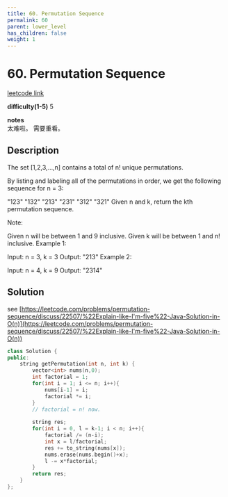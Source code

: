 ```yaml
---
title: 60. Permutation Sequence
permalink: 60
parent: lower_level
has_children: false
weight: 1
---
```

# 60. Permutation Sequence
[leetcode link](https://leetcode.com/problems/permutation-sequence/)

**difficulty(1-5)** 
5

**notes**   
太难啦。 需要重看。

## Description
The set [1,2,3,...,n] contains a total of n! unique permutations.

By listing and labeling all of the permutations in order, we get the following sequence for n = 3:

"123"
"132"
"213"
"231"
"312"
"321"
Given n and k, return the kth permutation sequence.

Note:

Given n will be between 1 and 9 inclusive.
Given k will be between 1 and n! inclusive.
Example 1:

Input: n = 3, k = 3
Output: "213"
Example 2:

Input: n = 4, k = 9
Output: "2314"

## Solution
see [https://leetcode.com/problems/permutation-sequence/discuss/22507/%22Explain-like-I'm-five%22-Java-Solution-in-O(n)](https://leetcode.com/problems/permutation-sequence/discuss/22507/%22Explain-like-I'm-five%22-Java-Solution-in-O(n))


```c++
class Solution {
public:
    string getPermutation(int n, int k) {
        vector<int> nums(n,0);
        int factorial = 1;
        for(int i = 1; i <= n; i++){
            nums[i-1] = i;
            factorial *= i;
        }
        // factorial = n! now.
        
        string res;
        for(int i = 0, l = k-1; i < n; i++){
            factorial /= (n-i);
            int x = l/factorial;
            res += to_string(nums[x]);
            nums.erase(nums.begin()+x);
            l -= x*factorial;
        }
        return res;
    }
};
```



